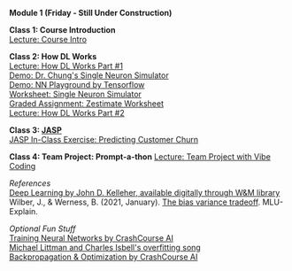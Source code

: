 **Module 1 (Friday - Still Under Construction)**  

**Class 1: Course Introduction**  
[Lecture: Course Intro](https://www.dropbox.com/scl/fi/iobtw5cosgviasz8t3zir/01-Special-Topics-AI-Course-Introduction.pptx?rlkey=8mffd7sfckohpxylbofwcjiam&dl=0)  

**Class 2: How DL Works**  
[Lecture: How DL Works Part #1](https://www.dropbox.com/scl/fi/lbnjj1j4erdcq1c5t6vyu/02-1-How-DL-Works-Part-1-SP25.pptx?rlkey=f4m9kohg97oyp131zsz5tiu03&dl=0)  
[Demo: Dr. Chung's Single Neuron Simulator](https://docs.google.com/spreadsheets/d/1KDGiwAF2GStEZc2WUgbJ7CE7NHktZhAVpcRNulHfqpw/edit#gid=2001141573)  
[Demo: NN Playground by Tensorflow](https://playground.tensorflow.org/#activation=tanh&batchSize=10&dataset=circle&regDataset=reg-plane&learningRate=0.03&regularizationRate=0&noise=0&networkShape=4,2&seed=0.56945&showTestData=false&discretize=false&percTrainData=50&x=true&y=true&xTimesY=false&xSquared=false&ySquared=false&cosX=false&sinX=false&cosY=false&sinY=false&collectStats=false&problem=classification&initZero=false&hideText=false)  
[Worksheet: Single Neuron Simulator](https://docs.google.com/document/d/1VUxvhrI8i_2mxxIqB9e4Y2RZPk69Id76yiddq302e8U/edit?tab=t.0)  
[Graded Assignment: Zestimate Worksheet](https://docs.google.com/document/d/1D4Kg-iPrrpMb3dJS_9m4Y68yYeM0FtS3tTxt_KZGWaA/edit)  
[Lecture: How DL Works Part #2](https://www.dropbox.com/scl/fi/9glmo6vltnnbkyuqyqlj5/02-2-How-DL-Works-Part-2-SP25.pptx?rlkey=y6e6ad1wdm8cn3ldyuq9fjqyo&dl=0)

**Class 3: [JASP](https://jasp-stats.org/how-to-use-jasp/)**  
[JASP In-Class Exercise: Predicting Customer Churn](https://docs.google.com/document/d/1MoNavSD08r4TSYkjyO4iZ4AGGG-wJ84H7P7K5doi5qk/edit)  

**Class 4: Team Project: Prompt-a-thon**
[Lecture: Team Project with Vibe Coding](https://www.dropbox.com/scl/fi/hklcdikx34hburo57kd8z/04-Team-Project-with-Vibe-Coding.pptx?rlkey=vtemey03pfw7eztuw1tik5v2i&dl=0)  

*References*  
[Deep Learning by John D. Kelleher, available digitally through W&M library](https://proxy.wm.edu/login?url=https://search.ebscohost.com/login.aspx?direct=true&AuthType=cookie,ip,url,shib&db=nlebk&AN=2234376&site=ehost-live&scope=site)  
Wilber, J., & Werness, B. (2021, January). [The bias variance tradeoff](https://mlu-explain.github.io/bias-variance/). MLU-Explain.  

*Optional Fun Stuff*  
[Training Neural Networks by CrashCourse AI](https://www.pbs.org/video/training-neural-networks-4-mq025r/)  
[Michael Littman and Charles Isbell's overfitting song](https://www.youtube.com/watch?v=DQWI1kvmwRg&list=PLrpsa0hmc1hxDIJZnB0umnmCvofPGj6IA)  
[Backpropagation & Optimization by CrashCourse AI](https://www.pbs.org/video/training-neural-networks-4-mq025r/)  
